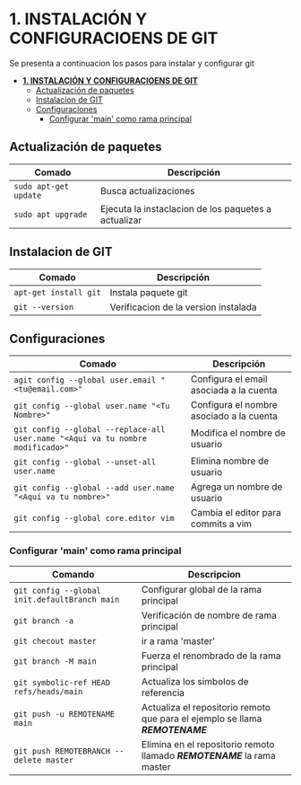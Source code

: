 # **1. INSTALACIÓN Y CONFIGURACIOENS DE GIT**

Se presenta a continuacion los pasos para instalar y configurar git

- [**1. INSTALACIÓN Y CONFIGURACIOENS DE GIT**](#1-instalación-y-configuracioens-de-git)
  - [Actualización de paquetes](#actualización-de-paquetes)
  - [Instalacion de GIT](#instalacion-de-git)
  - [Configuraciones](#configuraciones)
    - [Configurar 'main' como rama principal](#configurar-main-como-rama-principal)


## Actualización de paquetes

| Comado                | Descripción                                          |
| --------------------- | ---------------------------------------------------- |
| `sudo apt-get update` | Busca actualizaciones                                |
| `sudo apt upgrade`    | Ejecuta la instaclacion de los paquetes a actualizar |

## Instalacion de GIT

| Comado                | Descripción                          |
| --------------------- | ------------------------------------ |
| `apt-get install git` | Instala paquete git                  |
| `git --version`       | Verificacion de la version instalada |

## Configuraciones

| Comado                                                                         | Descripción                              |
| ------------------------------------------------------------------------------ | ---------------------------------------- |
| `agit config --global user.email "<tu@email.com>"`                             | Configura el email asociada a la cuenta  |
| `git config --global user.name "<Tu Nombre>"`                                  | Configura el nombre asociado a la cuenta |
| `git config --global --replace-all user.name "<Aquí va tu nombre modificado>"` | Modifica el nombre de usuario            |
| `git config --global --unset-all user.name`                                    | Elimina nombre de usuario                |
| `git config --global --add user.name "<Aquí va tu nombre>"`                    | Agrega un nombre de usuario              |
| `git config --global core.editor vim`                                          | Cambia el editor para commits a vim      |


### Configurar 'main' como rama principal

| Comando                                       | Descripcion                                                                   |
| --------------------------------------------- | ----------------------------------------------------------------------------- |
| `git config --global init.defaultBranch main` | Configurar global de la rama principal                                        |
| `git branch -a`                               | Verificación de nombre de rama principal                                      |
| `git checout master`                          | ir a rama 'master'                                                            |
| `git branch -M main`                          | Fuerza el renombrado de la rama principal                                     |
| `git symbolic-ref HEAD refs/heads/main`       | Actualiza los simbolos de referencia                                          |
| `git push -u REMOTENAME main`                 | Actualiza el repositorio remoto que para el ejemplo se llama ***REMOTENAME*** |
| `git push REMOTEBRANCH --delete master`       | Elimina en el repositorio remoto llamado ***REMOTENAME*** la rama master |


